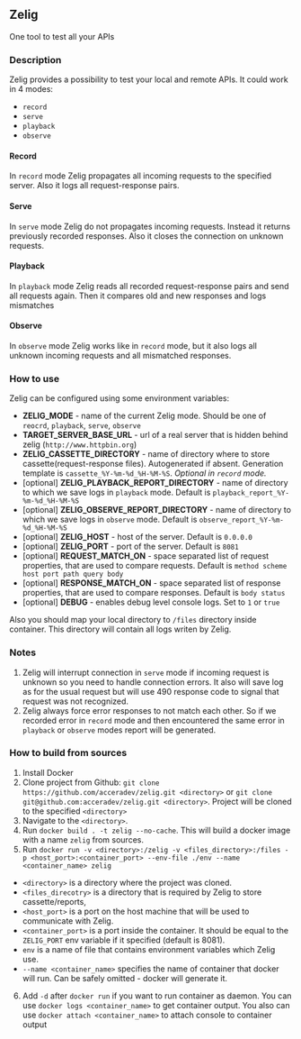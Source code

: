 ## Zelig
One tool to test all your APIs

### Description
Zelig provides a possibility to test your local and remote APIs.
It could work in 4 modes:
 * `record`
 * `serve`
 * `playback`
 * `observe`

#### Record
In `record` mode Zelig propagates all incoming requests to the specified server. Also it logs all request-response pairs.
#### Serve
In `serve` mode Zelig do not propagates incoming requests. Instead it returns previously recorded responses. Also it closes
the connection on unknown requests.
#### Playback
In `playback` mode Zelig reads all recorded request-response pairs and send all requests again. Then it compares old and new responses and logs mismatches
#### Observe
In `observe` mode Zelig works like in `record` mode, but it also logs all unknown incoming requests and all mismatched responses.

### How to use
Zelig can be configured using some environment variables:
 * __ZELIG_MODE__ - name of the current Zelig mode. Should be one of `reocrd`, `playback`, `serve`, `observe`
 * __TARGET_SERVER_BASE_URL__ - url of a real server that is hidden behind zelig (`http://www.httpbin.org`)
 * __ZELIG_CASSETTE_DIRECTORY__ - name of directory where to store cassette(request-response files). Autogenerated if absent. 
 Generation template is `cassette_%Y-%m-%d_%H-%M-%S`. *Optional in `record` mode.*
 * [optional] __ZELIG_PLAYBACK_REPORT_DIRECTORY__ - name of directory to which we save logs in `playback` mode. Default is `playback_report_%Y-%m-%d_%H-%M-%S`
 * [optional] __ZELIG_OBSERVE_REPORT_DIRECTORY__ - name of directory to which we save logs in `observe` mode. Default is `observe_report_%Y-%m-%d_%H-%M-%S`
 * [optional] __ZELIG_HOST__ - host of the server. Default is `0.0.0.0`
 * [optional] __ZELIG_PORT__ - port of the server. Default is `8081`
 * [optional] __REQUEST_MATCH_ON__ - space separated list of request properties, that are used to compare requests. Default is `method scheme host port path query body`
 * [optional] __RESPONSE_MATCH_ON__ - space separated list of response properties, that are used to compare responses. Default is `body status`
 * [optional] __DEBUG__ - enables debug level console logs. Set to `1` or `true`

Also you should map your local directory to `/files` directory inside container. This directory will contain all logs writen by Zelig.

### Notes
1. Zelig will interrupt connection in `serve` mode if incoming request is unknown so you need to handle connection errors. It also will save log as for the usual request but will use 490 response code to signal that request was not recognized.
2. Zelig always force error responses to not match each other. So if we recorded error in `record` mode and then encountered the same error in `playback` or `observe` modes report will be generated.

### How to build from sources
1. Install Docker
2. Clone project from Github: `git clone https://github.com/acceradev/zelig.git <directory>` or `git clone git@github.com:acceradev/zelig.git <directory>`. Project will be cloned to the specified `<directory>`
3. Navigate to the `<directory>`.
4. Run `docker build . -t zelig --no-cache`. This will build a docker image with a name `zelig` from sources.
5. Run `docker run -v <directory>:/zelig -v <files_directory>:/files -p <host_port>:<container_port> --env-file ./env --name <container_name> zelig`
  * `<directory>` is a directory where the project was cloned.
  * `<files_direcotry>` is a directory that is required by Zelig to store cassette/reports,
  * `<host_port>` is a port on the host machine that will be used to communicate with Zelig.
  * `<container_port>` is a port inside the container. It should be equal to the `ZELIG_PORT` env variable if it specified (default is 8081).
  * `env` is a name of file that contains environment variables which Zelig use.
  * `--name <container_name>` specifies the name of container that docker will run. Can be safely omitted - docker will generate it.
6. Add `-d` after `docker run` if you want to run container as daemon. You can use `docker logs <container_name>` to get container output. You also can use `docker attach <container_name>` to attach console to container output